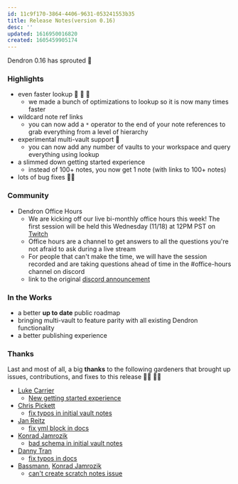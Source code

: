 ```yaml
---
id: 11c9f170-3864-4406-9631-053241553b35
title: Release Notes(version 0.16)
desc: ''
updated: 1616950016820
created: 1605459905174
---
```

Dendron 0.16 has sprouted 🌱

### Highlights

- even faster lookup 🚀 🚀 🚀
  - we made a bunch of optimizations to lookup so it is now many times faster
- wildcard note ref links 
  - you can now add a `*` operator to the end of your note references to grab everything from a level of hierarchy
- experimental multi-vault support 🚧
  - you can now add any number of vaults to your workspace and query everything using lookup
- a slimmed down getting started experience
  - instead of 100+ notes, you now get 1 note (with links to 100+ notes)
- lots of bug fixes 🔨🐛

### Community

- Dendron Office Hours
  - We are kicking off our live bi-monthly office hours this week! The first session will be held this Wednesday (11/18) at 12PM PST on [Twitch](https://www.twitch.tv/dendronhq)
  - Office hours are a channel to get answers to all the questions you're not afraid to ask during a live stream
  - For people that can't make the time, we will have the session recorded and are taking questions ahead of time in the #office-hours channel on discord
  - link to the original [discord announcement](https://discord.com/channels/717965437182410783/737323300967022732/776567468356927568)

### In the Works

- a better **up to date** public roadmap
- bringing multi-vault to feature parity with all existing Dendron functionality
- a better publishing experience

### Thanks

Last and most of all, a big **thanks** to the following gardeners that brought up issues, contributions, and fixes to this release 👨‍🌾 👩‍🌾

- [Luke Carrier](https://github.com/LukeCarrier)
  - [New getting started experience](https://github.com/dendronhq/dendron-template/pull/1)
- [Chris Pickett](https://github.com/bunchesofdonald) 
  - [fix typos in initial vault notes](https://github.com/dendronhq/dendron/pull/335)
- [Jan Reitz](https://github.com/janreitz) 
  - [fix yml block in docs](https://github.com/dendronhq/dendron-template/pull/36)
- [Konrad Jamrozik](https://github.com/konrad-jamrozik)
  - [bad schema in initial vault notes](https://github.com/dendronhq/dendron/issues/342)
- [Danny Tran](https://github.com/nabdtran)
  - [fix typos in docs](https://github.com/dendronhq/dendron-site/pull/37)
- [Bassmann](https://github.com/Bassmann), [Konrad Jamrozik](https://github.com/konrad-jamrozik)
  - [can't create scratch notes issue](https://github.com/dendronhq/dendron/issues/346)
